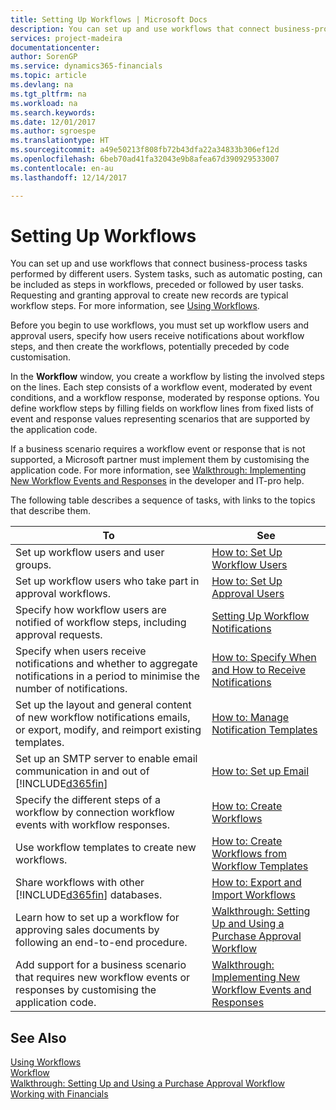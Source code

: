 ```yaml
---
title: Setting Up Workflows | Microsoft Docs
description: You can set up and use workflows that connect business-process tasks performed by different users. System tasks, such as automatic posting, can be included as steps in workflows, preceded or followed by user tasks. Requesting and granting approval to create new records are typical workflow steps.
services: project-madeira
documentationcenter: 
author: SorenGP
ms.service: dynamics365-financials
ms.topic: article
ms.devlang: na
ms.tgt_pltfrm: na
ms.workload: na
ms.search.keywords: 
ms.date: 12/01/2017
ms.author: sgroespe
ms.translationtype: HT
ms.sourcegitcommit: a49e50213f808fb72b43dfa22a34833b306ef12d
ms.openlocfilehash: 6beb70ad41fa32043e9b8afea67d390929533007
ms.contentlocale: en-au
ms.lasthandoff: 12/14/2017

---
```

# <a name="setting-up-workflows"></a>Setting Up Workflows
You can set up and use workflows that connect business-process tasks performed by different users. System tasks, such as automatic posting, can be included as steps in workflows, preceded or followed by user tasks. Requesting and granting approval to create new records are typical workflow steps. For more information, see [Using Workflows](across-use-workflows.md).  

 Before you begin to use workflows, you must set up workflow users and approval users, specify how users receive notifications about workflow steps, and then create the workflows, potentially preceded by code customisation.  

 In the **Workflow** window, you create a workflow by listing the involved steps on the lines. Each step consists of a workflow event, moderated by event conditions, and a workflow response, moderated by response options. You define workflow steps by filling fields on workflow lines from fixed lists of event and response values representing scenarios that are supported by the application code.  

 If a business scenario requires a workflow event or response that is not supported, a Microsoft partner must implement them by customising the application code. For more information, see [Walkthrough: Implementing New Workflow Events and Responses](/dynamics_nav/Walkthrough--Implementing-New-Workflow-Events-and-Responses) in the developer and IT-pro help.

 The following table describes a sequence of tasks, with links to the topics that describe them.  

|**To**|**See**|  
|------------|-------------|  
|Set up workflow users and user groups.|[How to: Set Up Workflow Users](across-how-to-set-up-workflow-users.md)|  
|Set up workflow users who take part in approval workflows.|[How to: Set Up Approval Users](across-how-to-set-up-approval-users.md)|  
|Specify how workflow users are notified of workflow steps, including approval requests.|[Setting Up Workflow Notifications](across-setting-up-workflow-notifications.md)|  
|Specify when users receive notifications and whether to aggregate notifications in a period to minimise the number of notifications.|[How to: Specify When and How to Receive Notifications](across-how-to-specify-when-and-how-to-receive-notifications.md)|  
|Set up the layout and general content of new workflow notifications emails, or export, modify, and reimport existing templates.|[How to: Manage Notification Templates](across-how-to-manage-notification-templates.md)|  
|Set up an SMTP server to enable email communication in and out of [!INCLUDE[d365fin](includes/d365fin_md.md)]|[How to: Set up Email](madeira-how-setup-email.md)|
|Specify the different steps of a workflow by connection workflow events with workflow responses.|[How to: Create Workflows](across-how-to-create-workflows.md)|  
|Use workflow templates to create new workflows.|[How to: Create Workflows from Workflow Templates](across-how-to-create-workflows-from-workflow-templates.md)|  
|Share workflows with other [!INCLUDE[d365fin](includes/d365fin_md.md)] databases.|[How to: Export and Import Workflows](across-how-to-export-and-import-workflows.md)|  
|Learn how to set up a workflow for approving sales documents by following an end-to-end procedure.|[Walkthrough: Setting Up and Using a Purchase Approval Workflow](walkthrough-setting-up-and-using-a-purchase-approval-workflow.md)|  
|Add support for a business scenario that requires new workflow events or responses by customising the application code.|[Walkthrough: Implementing New Workflow Events and Responses](/dynamics_nav/Walkthrough--Implementing-New-Workflow-Events-and-Responses)|  

## <a name="see-also"></a>See Also  
 [Using Workflows](across-use-workflows.md)   
 [Workflow](across-workflow.md)   
 [Walkthrough: Setting Up and Using a Purchase Approval Workflow](walkthrough-setting-up-and-using-a-purchase-approval-workflow.md)  
 [Working with Financials](ui-work-product.md)

